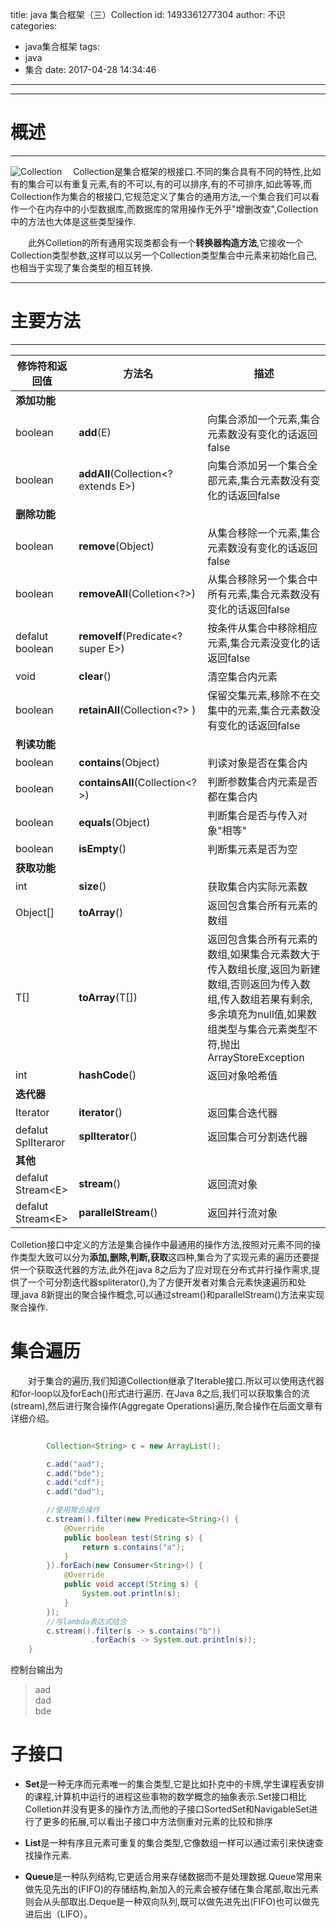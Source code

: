 title: java 集合框架（三）Collection
id: 1493361277304
author: 不识
categories:
  - java集合框架
tags:
  - java
  - 集合
date: 2017-04-28 14:34:46
---
***
# 概述
***
![Collection](http://www.processon.com/chart_image/58e8a70ae4b01f83d25e1b79.png)
　Collection是集合框架的根接口.不同的集合具有不同的特性,比如有的集合可以有重复元素,有的不可以,有的可以排序,有的不可排序,如此等等,而Collection作为集合的根接口,它规范定义了集合的通用方法,一个集合我们可以看作一个在内存中的小型数据库,而数据库的常用操作无外乎"增删改查",Collection中的方法也大体是这些类型操作.

　　此外Colletion的所有通用实现类都会有一个**转换器构造方法**,它接收一个Collection类型参数,这样可以以另一个Collection类型集合中元素来初始化自己,也相当于实现了集合类型的相互转换.
  
<!-- more -->
***
# 主要方法
***
|修饰符和返回值|方法名|描述|
|--------------|------|----|
|**添加功能**|||
|boolean|**add**(E)	|向集合添加一个元素,集合元素数没有变化的话返回false|
|boolean|**addAll**(Collection<? extends E>)|向集合添加另一个集合全部元素,集合元素数没有变化的话返回false|
|**删除功能**|||
|boolean|**remove**(Object)|从集合移除一个元素,集合元素数没有变化的话返回false|
|boolean|**removeAll**(Colletion<?>)|从集合移除另一个集合中所有元素,集合元素数没有变化的话返回false|
|defalut boolean|**removeIf**(Predicate<? super E>)|按条件从集合中移除相应元素,集合元素没变化的话返回false|
|void|**clear**()| 清空集合内元素|
|boolean|**retainAll**(Collection<?> )|	保留交集元素,移除不在交集中的元素,集合元素数没有变化的话返回false|
|**判读功能**|||
|boolean|**contains**(Object)|	判读对象是否在集合内|
|boolean|**containsAll**(Collection<?>)|	判断参数集合内元素是否都在集合内|
|boolean|**equals**(Object)|	判断集合是否与传入对象"相等"|
|boolean |**isEmpty**()|判断集元素是否为空 |
|**获取功能**|||
|int|**size**()|获取集合内实际元素数|
|Object[]|**toArray**()|返回包含集合所有元素的数组|
|T[]|**toArray**(T[])|返回包含集合所有元素的数组,如果集合元素数大于传入数组长度,返回为新建数组,否则返回为传入数组,传入数组若果有剩余,多余填充为null值,如果数组类型与集合元素类型不符,抛出ArrayStoreException|
|int|**hashCode**()|返回对象哈希值|
|**迭代器**|
|Iterator|**iterator**()|返回集合迭代器|
|defalut SplIteraror|**splIterator**()|	返回集合可分割迭代器|
|**其他**|||
|defalut Stream&lt;E&gt;|**stream**()|返回流对象|
|defalut Stream&lt;E&gt;|**parallelStream**()|	返回并行流对象| 

Colletion接口中定义的方法是集合操作中最通用的操作方法,按照对元素不同的操作类型大致可以分为**添加,删除,判断,获取**这四种,集合为了实现元素的遍历还要提供一个获取迭代器的方法,此外在java 8之后为了应对现在分布式并行操作需求,提供了一个可分割迭代器spliterator(),为了方便开发者对集合元素快速遍历和处理,java 8新提出的聚合操作概念,可以通过stream()和parallelStream()方法来实现聚合操作.

# 集合遍历
　　对于集合的遍历,我们知道Collection继承了Iterable接口.所以可以使用迭代器和for-loop以及forEach()形式进行遍历. 在Java 8之后,我们可以获取集合的流(stream),然后进行聚合操作(Aggregate Operations)遍历,聚合操作在后面文章有详细介绍。
```java

        Collection<String> c = new ArrayList();

        c.add("aad");
        c.add("bde");
        c.add("cdf");
        c.add("dad");

        //使用聚合操作
        c.stream().filter(new Predicate<String>() {
            @Override
            public boolean test(String s) {
                return s.contains("a");
            }
        }).forEach(new Consumer<String>() {
            @Override
            public void accept(String s) {
                System.out.println(s);
            }
        });
        //与lambda表达式结合
        c.stream().filter(s -> s.contains("b"))
                  .forEach(s -> System.out.println(s));
    }

```

控制台输出为
>aad  
>dad  
>bde  

# 子接口
- **Set**是一种无序而元素唯一的集合类型,它是比如扑克中的卡牌,学生课程表安排的课程,计算机中运行的进程这些事物的数学概念的抽象表示.Set接口相比Colletion并没有更多的操作方法,而他的子接口SortedSet和NavigableSet进行了更多的拓展,可以看出子接口中方法侧重对元素的比较和排序

- **List**是一种有序且元素可重复的集合类型,它像数组一样可以通过索引来快速查找操作元素.

- **Queue**是一种队列结构,它更适合用来存储数据而不是处理数据.Queue常用来做先见先出的(FIFO)的存储结构,新加入的元素会被存储在集合尾部,取出元素则会从头部取出.Deque是一种双向队列,既可以做先进先出(FIFO)也可以做先进后出（LIFO）。
